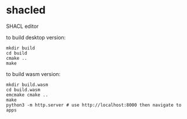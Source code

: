 # shacled
SHACL editor

to build desktop version:

```
mkdir build
cd build
cmake ..
make
```

to build wasm version:
```
mkdir build.wasm
cd build.wasm
emcmake cmake ..
make
python3 -m http.server # use http://localhost:8000 then navigate to apps
```
